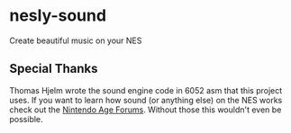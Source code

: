 nesly-sound
===========

Create beautiful music on your NES

## Special Thanks

Thomas Hjelm wrote the sound engine code in 6052 asm that this project uses. If you want to learn how sound (or anything else) on the NES works check out the [Nintendo Age Forums](http://nintendoage.com/forum/messageview.cfm?catid=22&threadid=7155). Without those this wouldn't even be possible.
